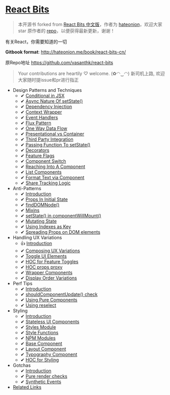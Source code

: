 # [React Bits](https://vasanthk.gitbooks.io/react-bits)

> 本开源书 forked from [React Bits 中文版](https://github.com/hateonion/react-bits-CN)，作者为 [hateonion](https://github.com/hateonion)，欢迎大家 star 原作者的 [repo](https://github.com/hateonion/react-bits-CN)，以便获得最新更新，谢谢！


有关React，你需要知道的一切

**Gitbook format**: http://hateonion.me/book/react-bits-cn/

原Repo地址 https://github.com/vasanthk/react-bits

> Your contributions are heartily ♡ welcome. (✿◠‿◠)
> 新司机上路, 欢迎大家随时提issue和pr进行指正

- Design Patterns and Techniques
  - ✔ ️[Conditional in JSX](./patterns/18.conditionals-in-jsx.md)
  - ✔ [Async Nature Of setState()](./patterns/19.async-nature-of-setState.md)
  - ✔ [Dependency Injection](./patterns/20.dependency-injection.md)
  - ✔ [Context Wrapper](./patterns/21.context-wrapper.md)
  - ✔ [Event Handlers](./patterns/22.event-handlers.md)
  - ✔ [Flux Pattern](./patterns/23.flux-pattern.md)
  - ✔ [One Way Data Flow](./patterns/24.one-way-data-flow.md)
  - ✔ [Presentational vs Container](./patterns/25.presentational-vs-container.md)
  - ✔ [Third Party Integration](./patterns/26.third-party-integration.md)
  - ✔ [Passing Function To setState()](./patterns/27.passing-function-to-setState.md)
  - ✔ [Decorators](./patterns/28.decorators.md)
  - ✔ [Feature Flags](./patterns/29.feature-flags-using-redux.md)
  - ✔ [Component Switch](./patterns/30.component-switch.md)
  - ✔ [Reaching Into A Component](./patterns/31.reaching-into-a-component.md)
  - ✔ [List Components](./patterns/32.list-components.md)
  - ✔ [Format Text via Component](./patterns/33.format-text-via-component.md)
  - ✔ [Share Tracking Logic](./patterns/34.share-tracking-logic.md)
- Anti-Patterns
  - ✔ [Introduction](./anti-patterns/README.md)
  - ✔ [Props In Initial State](./anti-patterns/01.props-in-initial-state.md)
  - ✔ [findDOMNode()](./anti-patterns/02.findDOMNode.md)
  - ✔ [Mixins](./anti-patterns/03.mixins.md)
  - ✔ [setState() in componentWillMount()](./anti-patterns/04.setState-in-componentWillMount.md)
  - ✔ [Mutating State](./anti-patterns/05.mutating-state.md)
  - ✔ [Using Indexes as Key](./anti-patterns/06.using-indexes-as-key.md)
  - ✔ [Spreading Props on DOM elements](./anti-patterns/07.spreading-props-dom.md)
- Handling UX Variations
  - 👍 [Introduction](./ux-variations/README.md)
  - ✔ [Composing UX Variations](./ux-variations/01.composing-variations.md)
  - ✔ [Toggle UI Elements](./ux-variations/02.toggle-ui-elements.md)
  - ✔ [HOC for Feature Toggles](./ux-variations/03.HOC-feature-toggles.md)
  - ✔ [HOC props proxy](./ux-variations/04.HOC-props-proxy.md)
  - ✔ [Wrapper Components](./ux-variations/05.wrapper-components.md)
  - ✔ [Display Order Variations](./ux-variations/06.display-order-variations.md)
- Perf Tips
  - ✔ [Introduction](./perf-tips/README.md)
  - ✔ [shouldComponentUpdate() check](./perf-tips/01.shouldComponentUpdate-check.md)
  - ✔ [Using Pure Components](./perf-tips/02.pure-component.md)
  - ✔ [Using reselect](./perf-tips/03.reselect.md)
- Styling
  - ✔ [Introduction](./styling/README.md)
  - ✔ [Stateless UI Components](./styling/01.stateless-ui-components.md)
  - ✔ [Styles Module](./styling/02.styles-module.md)
  - ✔ [Style Functions](./styling/03.style-functions.md)
  - ✔ [NPM Modules](./styling/04.using-npm-modules.md)
  - ✔ [Base Component](./styling/05.base-component.md)
  - ✔ [Layout Component](./styling/06.layout-component.md)
  - ✔ [Typography Component](./styling/07.typography-component.md)
  - ✔ [HOC for Styling](./styling/08.HOC-for-styling.md)
- Gotchas
  - ✔ [Introduction](./gotchas/README.md)
  - ✔ [Pure render checks](./gotchas/01.pure-render-checks.md)
  - ✔ [Synthetic Events](./gotchas/02.synthetic-events.md)
- [Related Links](./READINGS.md)
